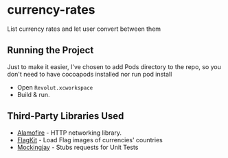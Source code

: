 # currency-rates
List currency rates and let user convert between them

## Running the Project
Just to make it easier, I've chosen to add Pods directory to the repo, so you don't need to have cocoapods installed nor run pod install

- Open `Revolut.xcworkspace`
- Build & run.

## Third-Party Libraries Used

- [Alamofire](https://github.com/Alamofire/Alamofire) - HTTP networking library.
- [FlagKit](https://github.com/madebybowtie/FlagKit) - Load Flag images of currencies' countries
- [Mockingjay](https://github.com/kylef/Mockingjay) - Stubs requests for Unit Tests
